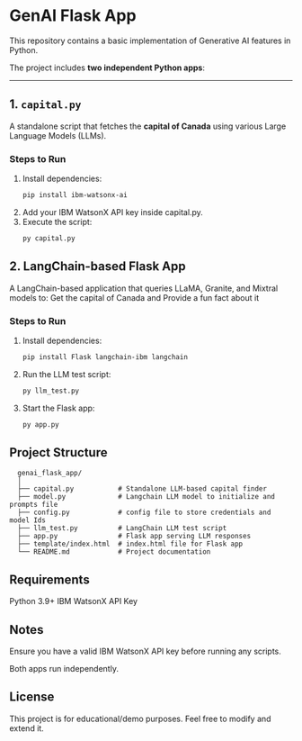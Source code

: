 # GenAI Flask App

This repository contains a basic implementation of Generative AI features in Python.

The project includes **two independent Python apps**:

---

## 1. `capital.py`
A standalone script that fetches the **capital of Canada** using various Large Language Models (LLMs).

### Steps to Run
1. Install dependencies:
   ```bash
   pip install ibm-watsonx-ai
2. Add your IBM WatsonX API key inside capital.py.
3. Execute the script:
   ```bash
   py capital.py

## 2. LangChain-based Flask App
A LangChain-based application that queries LLaMA, Granite, and Mixtral models to:
Get the capital of Canada and Provide a fun fact about it

### Steps to Run
  1. Install dependencies:
     ```bash
     pip install Flask langchain-ibm langchain
  2. Run the LLM test script:
     ```bash
     py llm_test.py
  3. Start the Flask app:
      ```bash
      py app.py

## Project Structure
    
      genai_flask_app/
      │
      ├── capital.py           # Standalone LLM-based capital finder
      ├── model.py             # Langchain LLM model to initialize and prompts file
      ├── config.py            # config file to store credentials and model Ids
      ├── llm_test.py          # LangChain LLM test script
      ├── app.py               # Flask app serving LLM responses
      ├── template/index.html  # index.html file for Flask app
      └── README.md            # Project documentation


## Requirements
Python 3.9+
IBM WatsonX API Key

## Notes
Ensure you have a valid IBM WatsonX API key before running any scripts.

Both apps run independently.

## License
This project is for educational/demo purposes.
Feel free to modify and extend it.
